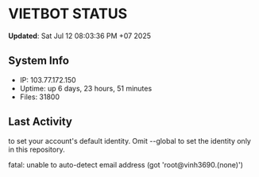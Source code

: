 # VIETBOT STATUS
**Updated**: Sat Jul 12 08:03:36 PM +07 2025

## System Info
- IP: 103.77.172.150
- Uptime: up 6 days, 23 hours, 51 minutes
- Files: 31800

## Last Activity

to set your account's default identity.
Omit --global to set the identity only in this repository.

fatal: unable to auto-detect email address (got 'root@vinh3690.(none)')
